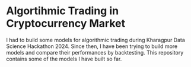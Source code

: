 # Algortihmic Trading in Cryptocurrency Market
I had to build some models for algorithmic trading during Kharagpur Data Science Hackathon 2024. Since then, I have been trying to build more models and compare their performances by backtesting. This repository contains some of the models I have built so far.
